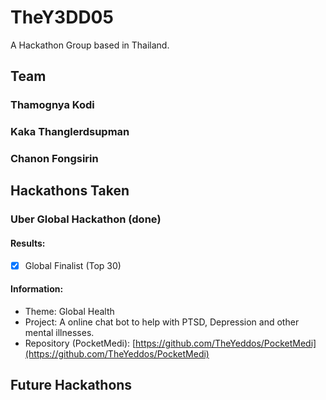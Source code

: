 # TheY3DD05

A Hackathon Group based in Thailand.

## Team

### Thamognya Kodi

### Kaka Thanglerdsupman

### Chanon Fongsirin

## Hackathons Taken

### Uber Global Hackathon (done) 

#### Results: 

- [x] Global Finalist (Top 30)

#### Information:

- Theme: Global Health
- Project: A online chat bot to help with PTSD, Depression and other mental illnesses.
- Repository (PocketMedi): [https://github.com/TheYeddos/PocketMedi](https://github.com/TheYeddos/PocketMedi)

## Future Hackathons
